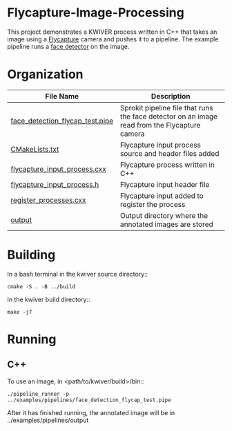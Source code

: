 # Flycapture-Image-Processing

This project demonstrates a KWIVER process written in C++ that takes an image using a [Flycapture](https://www.ptgrey.com/flycapture-sdk) camera and pushes it to a pipeline. The example pipeline runs a [face detector](https://github.com/hdefazio/face_detection) on the image. 

# Organization #

File Name                             |  Description
--------------------------------------|------------------------------------------------------------------------------------------
[face_detection_flycap_test.pipe](https://github.com/hdefazio/Flycapture-Image-Processing/blob/master/face_detection_flycap_test.pipe) | Sprokit pipeline file that runs the face detector on an image read from the Flycapture camera
[CMakeLists.txt](https://github.com/hdefazio/Flycapture-Image-Processing/blob/master/CMakeLists.txt) | Flycapture input process source and header files added
[flycapture_input_process.cxx](https://github.com/hdefazio/Flycapture-Image-Processing/blob/master/flycapture_input_process.cxx) | Flycapture process written in C++
[flycapture_input_process.h](https://github.com/hdefazio/Flycapture-Image-Processing/blob/master/flycapture_input_process.h) | Flycapture input header file
[register_processes.cxx](https://github.com/hdefazio/Flycapture-Image-Processing/blob/master/register_processes.cxx) | Flycapture input added to register the process
[output](https://github.com/hdefazio/Flycapture-Image-Processing/blob/master/output) | Output directory where the annotated images are stored


# Building #
  In a bash terminal in the kwiver source directory::
  
    cmake -S . -B ../build
  
  In the kwiver build directory::
  
    make -j7
  
# Running #

## C++ ##

  To use an image, in <path/to/kwiver/build>/bin::
  
    ./pipeline_runner -p ../examples/pipelines/face_detection_flycap_test.pipe
  
  After it has finished running, the annotated image will be in ../examples/pipelines/output

